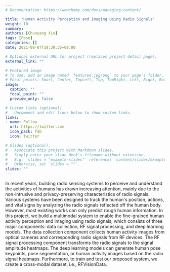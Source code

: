 ```yaml
---
# Documentation: https://wowchemy.com/docs/managing-content/

title: "Human Activity Perception and Imaging Using Radio Signals"
weight: 10
summary: 
authors: [Chunyang Xie]
tags: [Pose]
categories: []
date: 2021-08-07T19:30:35+08:00

# Optional external URL for project (replaces project detail page).
external_link: ""

# Featured image
# To use, add an image named `featured.jpg/png` to your page's folder.
# Focal points: Smart, Center, TopLeft, Top, TopRight, Left, Right, BottomLeft, Bottom, BottomRight.
image: 
  caption: ""
  focal_point: ""
  preview_only: false

# Custom links (optional).
#   Uncomment and edit lines below to show custom links.
links:
- name: Follow
  url: https://twitter.com
  icon_pack: fab
  icon: twitter

# Slides (optional).
#   Associate this project with Markdown slides.
#   Simply enter your slide deck's filename without extension.
#   E.g. `slides = "example-slides"` references `content/slides/example-slides.md`.
#   Otherwise, set `slides = ""`.
slides: ""
---
```


In recent years, building radio sensing systems to perceive and understand the activities of humans has drawn increasing attention, mainly due to the non-intrusive and privacy-preserving characteristics of radio signals. Various systems have been designed to track the human's position, actions, and vital signs by analyzing the radio signals reflected off the human body. However, most existing works can only predict rough human information. In this project, we build a multimodal system to enable the fine-grained human activity perception and imaging using radio signals, which consists of three major components: data collection, RF signal processing, and deep learning models. The data collection component collects human activity images from optical cameras and corresponding radio signals from RF devices. The RF signal processing component transforms the radio signals to the signal amplitude heatmaps. The deep learning models can generate human pose keypoints, pose segmentation, or human activity images based on the radio signal heatmaps. Furthermore, to train and test our proposed system, we create a cross-modal dataset, i.e., RFVisionData.
